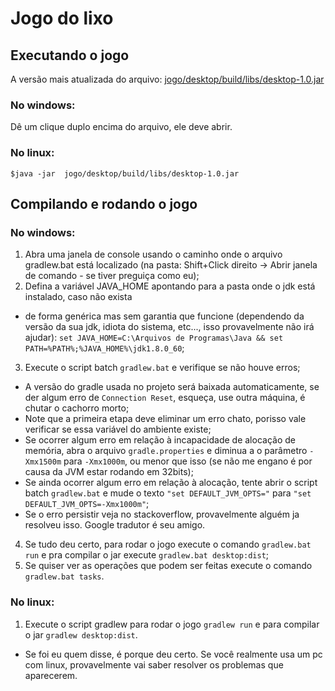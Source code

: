 # Jogo do lixo

## Executando o jogo

A versão mais atualizada do arquivo: [jogo/desktop/build/libs/desktop-1.0.jar](https://github.com/BarelyAliveMau5/JogoDoLixo/blob/master/jogo/desktop/build/libs/desktop-1.0.jar)

### No windows:

Dê um clique duplo encima do arquivo, ele deve abrir.


### No linux:

`$java -jar  jogo/desktop/build/libs/desktop-1.0.jar`


## Compilando e rodando o jogo

### No windows:

1. Abra uma janela de console usando o caminho onde o arquivo gradlew.bat está localizado (na pasta: Shift+Click direito -> Abrir janela de comando - se tiver preguiça como eu);
2. Defina a variável JAVA_HOME apontando para a pasta onde o jdk está instalado, caso não exista 
  * de forma genérica mas sem garantia que funcione (dependendo da versão da sua jdk, idiota do sistema, etc..., isso provavelmente não irá ajudar): `set JAVA_HOME=C:\Arquivos de Programas\Java && set PATH=%PATH%;%JAVA_HOME%\jdk1.8.0_60`;
3. Execute o script batch `gradlew.bat` e verifique se não houve erros;
  * A versão do gradle usada no projeto será baixada automaticamente, se der algum erro de `Connection Reset`, esqueça, use outra máquina, é chutar o cachorro morto;
  * Note que a primeira etapa deve eliminar um erro chato, porisso vale verificar se essa variável do ambiente existe;
  * Se ocorrer algum erro em relação à incapacidade de alocação de memória, abra o arquivo `gradle.properties` e diminua a o parâmetro `-Xmx1500m` para `-Xmx1000m`, ou menor que isso (se não me engano é por causa da JVM estar rodando em 32bits);
  * Se ainda ocorrer algum erro em relação à alocação, tente abrir o script batch `gradlew.bat` e mude o texto `"set DEFAULT_JVM_OPTS="` para `"set DEFAULT_JVM_OPTS=-Xmx1000m"`;
  * Se o erro persistir veja no stackoverflow, provavelmente alguém ja resolveu isso. Google tradutor é seu amigo.
4. Se tudo deu certo, para rodar o jogo execute o comando `gradlew.bat run` e pra compilar o jar execute `gradlew.bat desktop:dist`;
5. Se quiser ver as operações que podem ser feitas execute o comando `gradlew.bat tasks`.


### No linux:

1. Execute o script gradlew para rodar o jogo `gradlew run` e para compilar o jar `gradlew desktop:dist`.
  * Se foi eu quem disse, é porque deu certo. Se você realmente usa um pc com linux, provavelmente vai saber resolver os problemas que aparecerem.
